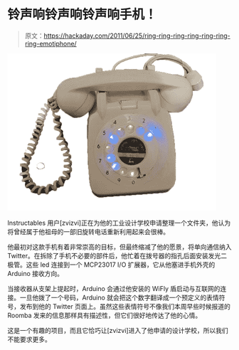 # 铃声响铃声响铃声响手机！

> 原文：<https://hackaday.com/2011/06/25/ring-ring-ring-ring-ring-ring-ring-emotiphone/>

![emotiphone](img/d24e63233fd1b6f20474e1b1c648c246.png "emotiphone")

Instructables 用户[zvizvi]正在为他的工业设计学校申请整理一个文件夹，他认为将曾经属于他祖母的一部旧旋转电话重新利用起来会很棒。

他最初对这款手机有着非常崇高的目标，但最终缩减了他的愿景，将单向通信纳入 Twitter。在拆除了手机不必要的部件后，他忙着在拨号器的指孔后面安装发光二极管。这些 led 连接到一个 MCP23017 I/O 扩展器，它从他塞进手机外壳的 Arduino 接收方向。

当接收器从支架上提起时，Arduino 会通过他安装的 WiFly 盾启动与互联网的连接。一旦他拨了一个号码，Arduino 就会把这个数字翻译成一个预定义的表情符号，发布到他的 Twitter 页面上。虽然这些表情符号不像我们本周早些时候报道的 Roomba 发来的信息那样具有描述性，但它们很好地传达了他的心情。

这是一个有趣的项目，而且它恰巧让[zvizvi]进入了他申请的设计学校，所以我们不能要求更多。